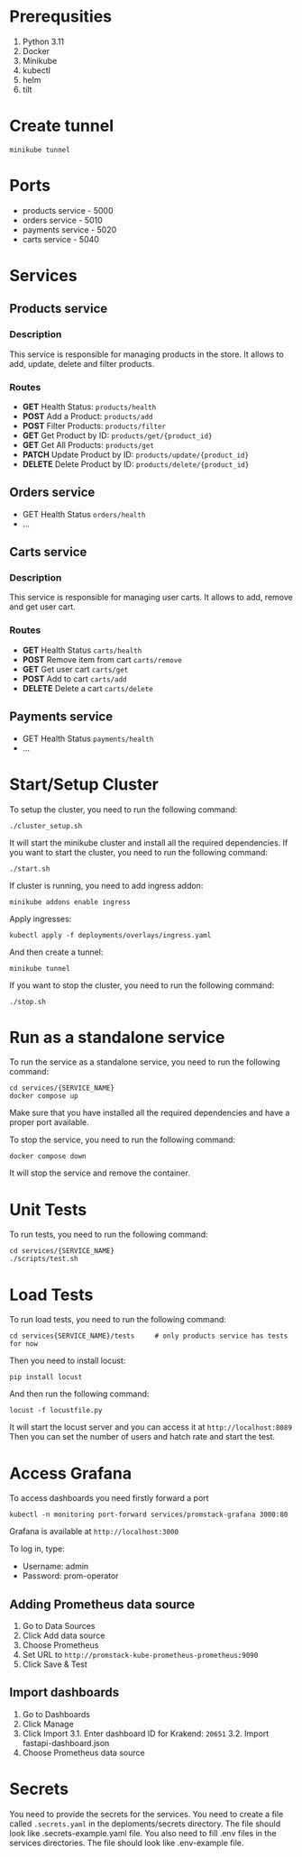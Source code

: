 # Prerequsities
1. Python 3.11
2. Docker
3. Minikube
4. kubectl
5. helm
6. tilt

# Create tunnel
```
minikube tunnel
```

# Ports

- products service - 5000
- orders service - 5010
- payments service - 5020
- carts service - 5040

# Services

## Products service
### Description
This service is responsible for managing products in the store. It allows to add, update, delete and filter products.

### Routes
- **GET** Health Status: `products/health`
- **POST** Add a Product: `products/add`
- **POST** Filter Products: `products/filter`
- **GET** Get Product by ID: `products/get/{product_id}`
- **GET** Get All Products: `products/get`
- **PATCH** Update Product by ID: `products/update/{product_id}`
- **DELETE** Delete Product by ID: `products/delete/{product_id}`

## Orders service
- GET Health Status `orders/health`
- ...

## Carts service
### Description
This service is responsible for managing user carts. It allows to add, remove and get user cart.

### Routes
- **GET** Health Status `carts/health`
- **POST** Remove item from cart `carts/remove`
- **GET** Get user cart `carts/get`
- **POST** Add to cart `carts/add`
- **DELETE** Delete a cart `carts/delete`


## Payments service
- GET Health Status `payments/health`
- ...

# Start/Setup Cluster
To setup the cluster, you need to run the following command:
```
./cluster_setup.sh
```
It will start the minikube cluster and install all the required dependencies.
If you want to start the cluster, you need to run the following command:
```
./start.sh
```

If cluster is running, you need to add ingress addon:
```
minikube addons enable ingress
```
Apply ingresses:
```
kubectl apply -f deployments/overlays/ingress.yaml
```
And then create a tunnel:
```
minikube tunnel
```
If you want to stop the cluster, you need to run the following command:
```
./stop.sh
```

# Run as a standalone service
To run the service as a standalone service, you need to run the following command:
```
cd services/{SERVICE_NAME}
docker compose up
```
Make sure that you have installed all the required dependencies and have a proper port available.

To stop the service, you need to run the following command:
```
docker compose down
```
It will stop the service and remove the container.

# Unit Tests
To run tests, you need to run the following command:
```
cd services/{SERVICE_NAME}
./scripts/test.sh
```

# Load Tests
To run load tests, you need to run the following command:
```
cd services{SERVICE_NAME}/tests     # only products service has tests for now
```
Then you need to install locust:
```
pip install locust
```
And then run the following command:
```
locust -f locustfile.py
```
It will start the locust server and you can access it at `http://localhost:8089`
Then you can set the number of users and hatch rate and start the test.


# Access Grafana

To access dashboards you need firstly forward a port
```
kubectl -n monitoring port-forward services/promstack-grafana 3000:80
```

Grafana is available at `http://localhost:3000`

To log in, type:
- Username: admin
- Password: prom-operator

## Adding Prometheus data source
1. Go to Data Sources
2. Click Add data source
3. Choose Prometheus
4. Set URL to `http://promstack-kube-prometheus-prometheus:9090`
5. Click Save & Test

## Import dashboards
1. Go to Dashboards
2. Click Manage
3. Click Import
3.1. Enter dashboard ID for Krakend: `20651`
3.2. Import fastapi-dashboard.json
4. Choose Prometheus data source

# Secrets 
You need to provide the secrets for the services. You need to create a file called `.secrets.yaml` in the deploments/secrets directory. The file should look like .secrets-example.yaml file.
You also need to fill .env files in the services directories. The file should look like .env-example file.
